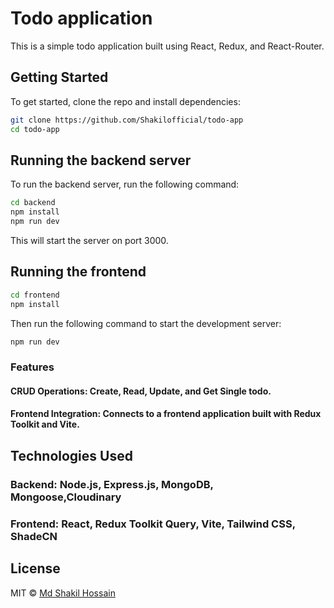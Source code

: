 # Todo application

This is a simple todo application built using React, Redux, and React-Router.

## Getting Started

To get started, clone the repo and install dependencies:

```bash
git clone https://github.com/Shakilofficial/todo-app
cd todo-app
```


## Running the backend server

To run the backend server, run the following command:

```bash
cd backend
npm install
npm run dev
```

This will start the server on port 3000.

## Running the frontend
```bash
cd frontend
npm install
```    

Then run the following command to start the development server:

```bash
npm run dev
```

### Features

#### CRUD Operations: Create, Read, Update, and Get Single todo.


#### Frontend Integration: Connects to a frontend application built with Redux Toolkit and Vite.

## Technologies Used
### Backend: Node.js, Express.js, MongoDB, Mongoose,Cloudinary
### Frontend: React, Redux Toolkit Query, Vite, Tailwind CSS, ShadeCN 






## License

MIT © [Md Shakil Hossain](https://github.com/Shakilofficial)